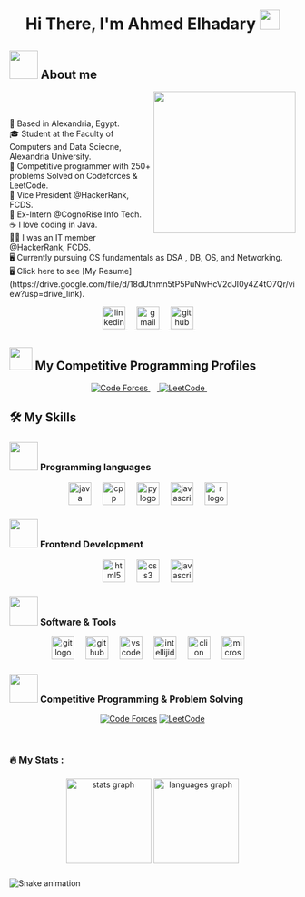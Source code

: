 <h1 align="center">Hi There, I'm Ahmed Elhadary <img src="https://media.giphy.com/media/hvRJCLFzcasrR4ia7z/giphy.gif" width="35"></h1>

###

## <picture><img src = "https://github.com/7oSkaaa/7oSkaaa/blob/main/Images/about_me.gif?raw=true" width = 50px></picture> About me

<picture> <img align="right" src="https://github.com/7oSkaaa/7oSkaaa/blob/main/Images/Right_Side.gif?raw=true" width = 250px></picture>

<br><br>


<p align="left">📍 Based in Alexandria, Egypt.<br>🎓 Student at the Faculty of Computers and Data Sciecne, Alexandria University.<br>🧮 Competitive programmer with 250+ problems Solved on Codeforces & LeetCode.<br>💼 Vice President @HackerRank, FCDS.<br> 🚀 Ex-Intern @CognoRise Info Tech.<br>☕ I love coding in Java.<br>👨‍💻 I was an IT member @HackerRank, FCDS.<br>🖥️ Currently pursuing CS fundamentals as DSA , DB, OS, and Networking.<br>🖥️ Click here to see [My Resume](https://drive.google.com/file/d/18dUtnmn5tP5PuNwHcV2dJI0y4Z4tO7Qr/view?usp=drive_link).</p>

 <div align="center">
  <a href="https://www.linkedin.com/in/ahmed-elhadary/" target="_blank">
    <img src="https://skillicons.dev/icons?i=linkedin" height="40" alt="linkedin logo"  />
    <img width="12" />
  </a>
  <a href="mailto:designbyhadary@gmail.com" target="_blank">
    <img src="https://skillicons.dev/icons?i=gmail" height="40" alt="gmail logo"  />
  <img width="12" />
  </a>
  <a href="https://github.com/Elhadary1899" target="_blank">
    <img src="https://skillicons.dev/icons?i=github" height="40" alt="github logo"  />
  <img width="12" />
  </a>
</div>

## <picture> <img src="https://github.com/7oSkaaa/7oSkaaa/blob/main/Images/competitive_programming_profile.png?raw=true" width=40> </picture> My Competitive Programming Profiles

<p align="center">
  <a href="[https://codeforces.com/profile/7oSkaaa](https://codeforces.com/profile/Elhaddour1899)">
	  <img src="https://img.icons8.com/external-tal-revivo-shadow-tal-revivo/50/000000/external-codeforces-programming-competitions-and-contests-programming-community-logo-shadow-tal-revivo.png" alt="Code Forces"/>
  <img width="12" />
  </a>
	<a href="[https://leetcode.com/7oSkaa/](https://leetcode.com/u/Elhadary1899/)">
		<img src="https://img.icons8.com/external-tal-revivo-shadow-tal-revivo/50/000000/external-level-up-your-coding-skills-and-quickly-land-a-job-logo-shadow-tal-revivo.png" alt="LeetCode"/>
	
  <img width="12" />
  </a>
</p>





## 🛠️ My Skills

### <picture> <img src = "https://github.com/7oSkaaa/7oSkaaa/blob/main/Images/Programming_Languages.gif?raw=true" width = 50px>  </picture> Programming languages

<p align="center"> 
  <img src="https://skillicons.dev/icons?i=java" height="40" alt="java logo"  />
  <img width="12" />
  <img src="https://skillicons.dev/icons?i=cpp" height="40" alt="cpp logo"  />
  <img width="12" />
  <img src="https://skillicons.dev/icons?i=py" height="40" alt="py logo"  />
  <img width="12" />
  <img src="https://skillicons.dev/icons?i=js" height="40" alt="javascript logo"  />
  <img width="12" />
  <img src="https://skillicons.dev/icons?i=r" height="40" alt="r logo"  />
  <img width="12" />
</p>

### <picture> <img src = "https://github.com/7oSkaaa/7oSkaaa/blob/main/Images/Front_End.gif?raw=true" width = 50px>  </picture> Frontend Development
<p align="center"> 
  <img src="https://cdn.jsdelivr.net/gh/devicons/devicon/icons/html5/html5-plain-wordmark.svg" height="40" alt="html5 logo"  />
  <img width="12" />
  <img src="https://cdn.jsdelivr.net/gh/devicons/devicon/icons/css3/css3-plain-wordmark.svg" height="40" alt="css3 logo"  />
  <img width="12" />
  <img src="https://skillicons.dev/icons?i=js" height="40" alt="javascript logo"  />
  <img width="12" />
</p>

 ### <picture> <img src = "https://github.com/7oSkaaa/7oSkaaa/blob/main/Images/Software_Tools.gif?raw=true" width = 50px>  </picture> Software & Tools
 
<p align="center">
  <img src="https://skillicons.dev/icons?i=git" height="40" alt="git logo"  />
  <img width="12" />
  <img src="https://skillicons.dev/icons?i=github" height="40" alt="github logo"  />
  <img width="12" />
  <img src="https://skillicons.dev/icons?i=vscode" height="40" alt="vscode logo"  />
  <img width="12" />
  <img src="https://skillicons.dev/icons?i=idea" height="40" alt="intellijidea logo"  />
  <img width="12" />
  <img src="https://skillicons.dev/icons?i=clion" height="40" alt="clion logo"  />
  <img width="12" />
  <img src="https://cdn.jsdelivr.net/gh/devicons/devicon/icons/microsoftsqlserver/microsoftsqlserver-plain-wordmark.svg" height="40" alt="microsoftsqlserver logo"  />
  <img width="12" />
</p>


 ### <picture> <img src = "https://github.com/7oSkaaa/7oSkaaa/blob/main/Images/CP_PS.gif?raw=true" width = 50px>  </picture> Competitive Programming & Problem Solving
 
<p align="center">  
  <a href="[https://codeforces.com/profile/7oSkaaa](https://codeforces.com/profile/Elhaddour1899)"><img src="https://img.icons8.com/external-tal-revivo-shadow-tal-revivo/50/000000/external-codeforces-programming-competitions-and-contests-programming-community-logo-shadow-tal-revivo.png" alt="Code Forces"/></a>
	<a href="[https://leetcode.com/7oSkaa/](https://leetcode.com/u/Elhadary1899/)"><img src="https://img.icons8.com/external-tal-revivo-shadow-tal-revivo/50/000000/external-level-up-your-coding-skills-and-quickly-land-a-job-logo-shadow-tal-revivo.png" alt="LeetCode"/></a>
</p>


<br> 




###

<h3 align="left">🔥   My Stats :</h3>

###

<div align="center">
  <img src="https://github-readme-stats.vercel.app/api?username=Elhadary1899&hide_title=false&hide_rank=false&show_icons=true&include_all_commits=true&count_private=false&disable_animations=false&theme=github_dark&locale=en&hide_border=true&order=1" height="150" alt="stats graph"  />
  <img src="https://github-readme-stats.vercel.app/api/top-langs?username=Elhadary1899&locale=en&hide_title=false&layout=compact&card_width=320&langs_count=4&theme=github_dark&hide_border=true&order=2" height="150" alt="languages graph"  />
</div>

###

<img src="https://raw.githubusercontent.com/Elhadary1899/Elhadary1899/output/snake.svg" alt="Snake animation" />

###
